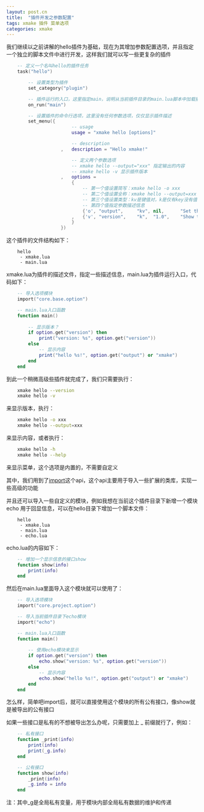```yaml
---
layout: post.cn
title:  "插件开发之参数配置"
tags: xmake 插件 菜单选项
categories: xmake
---
```


我们继续以之前讲解的hello插件为基础，现在为其增加参数配置选项，并且指定一个独立的脚本文件中进行开发，这样我们就可以写一些更复杂的插件

```lua
    -- 定义一个名叫hello的插件任务
    task("hello")

        -- 设置类型为插件
        set_category("plugin")

        -- 插件运行的入口，这里指定main，说明从当前插件目录的main.lua脚本中加载插件入口
        on_run("main")

        -- 设置插件的命令行选项，这里没有任何参数选项，仅仅显示插件描述
        set_menu({
                        -- usage
                        usage = "xmake hello [options]"

                        -- description
                    ,   description = "Hello xmake!"

                        -- 定义两个参数选项
                        -- xmake hello --output="xxx" 指定输出的内容
                        -- xmake hello -v 显示插件版本
                    ,   options = 
                        {
                            -- 第一个值设置简写：xmake hello -o xxx
                            -- 第二个值设置全称：xmake hello --output=xxx
                            -- 第三个值设置类型：kv是键值对，k是仅有key没有值(-v --version)，v是值类型没有key
                            -- 第四个值指定参数描述信息
                            {'o', "output",     "kv", nil,      "Set the output content."  }
                        ,   {'v', "version",    "k",  "1.0",    "Show the version."        }
                        }
                    }) 
```


这个插件的文件结构如下：

```
    hello
     - xmake.lua
     - main.lua
```

xmake.lua为插件的描述文件，指定一些描述信息，main.lua为插件运行入口，代码如下：

```lua
    -- 导入选项模块
    import("core.base.option")

    -- main.lua入口函数
    function main()
     
        -- 显示版本？
        if option.get("version") then
            print("version: %s", option.get("version"))
        else
            -- 显示内容
            print("hello %s!", option.get("output") or "xmake")
        end
    end
```

到此一个稍微高级些插件就完成了，我们只需要执行：

```bash
    xmake hello --version
    xmake hello -v
```

来显示版本，执行：

```bash
    xmake hello -o xxx
    xmake hello --output=xxx
```

来显示内容，或者执行：

```bash
    xmake hello -h
    xmake hello --help
```

来显示菜单，这个选项是内置的，不需要自定义

其中，我们用到了[import](/cn/2016/06/09/api-import/)这个api，这个api主要用于导入一些扩展的类库，实现一些高级的功能

并且还可以导入一些自定义的模块，例如我想在当前这个插件目录下新增一个模块 echo 用于回显信息，可以在hello目录下增加一个脚本文件：

```
    hello
     - xmake.lua
     - main.lua
     - echo.lua
```

echo.lua的内容如下：

```lua
    -- 增加一个显示信息的接口show
    function show(info)
        print(info)
    end
```

然后在main.lua里面导入这个模块就可以使用了：

```lua
    -- 导入选项模块
    import("core.project.option")

    -- 导入当前插件目录下echo模块
    import("echo")

    -- main.lua入口函数
    function main()
     
        -- 使用echo模块来显示
        if option.get("version") then
            echo.show("version: %s", option.get("version"))
        else
            -- 显示内容
            echo.show("hello %s!", option.get("output") or "xmake")
        end
    end
```

怎么样，简单吧import后，就可以直接使用这个模块的所有公有接口，像show就是被导出的公有接口

如果一些接口是私有的不想被导出怎么办呢，只需要加上 _ 前缀就行了，例如：

```lua
    -- 私有接口
    function _print(info)
        print(info)
        print(_g.info)
    end

    -- 公有接口
    function show(info)
        _print(info)
        _g.info = info
    end
```

注：其中_g是全局私有变量，用于模块内部全局私有数据的维护和传递
